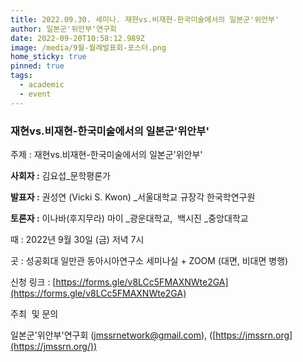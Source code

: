 ```yaml
---
title: 2022.09.30. 세미나. 재현vs.비재현-한국미술에서의 일본군'위안부'
author: 일본군'위안부'연구회
date: 2022-09-20T10:58:12.989Z
image: /media/9월-월례발표회-포스터.png
home_sticky: true
pinned: true
tags:
  - academic
  - event
---
```

### 재현vs.비재현-한국미술에서의 일본군'위안부'



주제 : 재현vs.비재현-한국미술에서의 일본군'위안부'

**사회자 :** 김요섭_문학평론가

**발표자 :** 권성연 (Vicki S. Kwon) _서울대학교 규장각 한국학연구원

**토론자 :** 이나바(후지무라) 마이 \_광운대학교,  백시진 \_중앙대학교



때 : 2022년 9월 30일 (금) 저녁 7시

곳 : 성공회대 일만관 동아시아연구소 세미나실 + ZOOM (대면, 비대면 병행)

신청 링크 : [https://forms.gle/​v8LCc5FMAXNWte2GA](https://forms.gle/v8LCc5FMAXNWte2GA)



주최  및 문의

일본군'위안부'연구회 ([jmssrnetwork@gmail.com](mailto:jmssrnetwork@gmail.com)), ([https://jmssrn.org](https://jmssrn.org/))